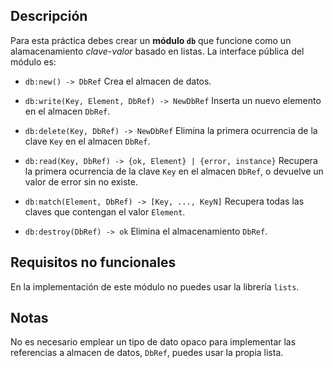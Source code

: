 Descripción
-----------

Para esta práctica debes crear un **módulo `db`** que funcione como un
alamacenamiento *clave-valor* basado en listas. La interface pública del
módulo es:

* `db:new() -> DbRef`
  Crea el almacen de datos.

* `db:write(Key, Element, DbRef) -> NewDbRef`
  Inserta un nuevo elemento en el almacen `DbRef`.

* `db:delete(Key, DbRef) -> NewDbRef`
  Elimina la primera ocurrencia de la clave `Key` en el almacen `DbRef`.

* `db:read(Key, DbRef) -> {ok, Element} | {error, instance}`
  Recupera la primera ocurrencia de la clave `Key` en el almacen `DbRef`,
  o devuelve un valor de error sin no existe. 

* `db:match(Element, DbRef) -> [Key, ..., KeyN]`
  Recupera todas las claves que contengan el valor `Element`.

* `db:destroy(DbRef) -> ok`
  Elimina el almacenamiento `DbRef`.


Requisitos no funcionales
-------------------------

En la implementación de este módulo no puedes usar la librería `lists`.


Notas
-----

No es necesario emplear un tipo de dato opaco para implementar las referencias
a almacen de datos, `DbRef`, puedes usar la propia lista.
